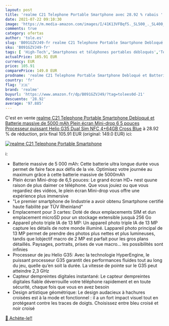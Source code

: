 ```yaml
---
layout: post
title: 'realme C21 Telephone Portable Smartphone avec 28.92 % rabais '
date: 2021-07-22 09:10:30
image: 'https://m.media-amazon.com/images/I/41K13VFBqfS._SL500_._SL400_.jpg'
comments: true
category: ofertas
author: 'tole.es'
slug: 'B091GZVJ49-fr realme C21 Telephone Portable Smartphone Debloqué et...'
sku: 'B091GZVJ49-fr'
tags: [ 'High-Tech','Smartphones et téléphones portables débloqués','Téléphones portables et accessoires','realme', ]
actualPrice: 105.91 EUR
currency: EUR
price: 105.91
comparePrice: 149.0 EUR
prodname: 'realme C21 Telephone Portable Smartphone Debloqué et Batterie massive de 5000 mAh Plein écran Mini-drop 6 5 pouces  Processeur puissant Helio G35 Dual Sim  NFC 4+64GB  Cross Blue'
country: 'fr'
flag: '🇫🇷'
brand: 'realme'
buyurl: 'https://www.amazon.fr/dp/B091GZVJ49/?tag=tolees0d-21'
descuento: '28.92'
average: '97.885'
---
```


C'est en vente [realme C21 Telephone Portable Smartphone Debloqué et Batterie massive de 5000 mAh Plein écran Mini-drop 6 5 pouces  Processeur puissant Helio G35 Dual Sim  NFC 4+64GB  Cross Blue](https://www.amazon.fr/dp/B091GZVJ49/?tag=tolees0d-21)  à  28.92 % de réduction, prix final  105.91 EUR (original: 149.0 EUR) ici:

[![realme C21 Telephone Portable Smartphone](https://m.media-amazon.com/images/I/41K13VFBqfS._SL500_._SL400_.jpg)](https://www.amazon.fr/dp/B091GZVJ49/?tag=tolees0d-21)

ℹ️:

- Batterie massive de 5 000 mAh: Cette batterie ultra longue durée vous permet de faire face aux défis de la vie. Optimisez votre journée au maximum grâce à cette batterie massive de 5000mAh
- Plein écran Mini-drop de 6,5 pouces: Le grand écran HD+ nest quune raison de plus daimer ce téléphone. Que vous jouiez ou que vous regardiez des vidéos, le plein écran Mini-drop vous offre une expérience plus immersive
- "Le premier smartphone de lindustrie a avoir obtenu Smartphone certifié haute fiabilité par TÜV Rheinland"
- Emplacement pour 3 cartes: Doté de deux emplacements SIM et dun emplacement microSD pour un stockage extensible jusquà 256 Go
- Appareil photo triple IA de 13 MP: Un appareil photo triple IA de 13 MP capture les détails de notre monde illuminé. Lappareil photo principal de 13 MP permet de prendre des photos plus nettes et plus lumineuses, tandis que lobjectif macro de 2 MP est parfait pour les gros plans détaillés. Paysages, portraits, prises de vue macro... les possibilités sont infinies
- Processeur de jeu Helio G35: Avec la technologie HyperEngine, le puissant processeur G35 garantit des performances fluides tout au long du jeu, quelle qu’en soit la durée. La vitesse de pointe sur le G35 peut atteindre 2,3 GHz
- Capteur dempreintes digitales instantané: Le capteur dempreintes digitales fiable déverrouille votre téléphone rapidement et en toute sécurité, chaque fois que vous en avez besoin
- Design artistique géométrique: Le design audacieux à hachures croisées est à la mode et fonctionnel : il a un fort impact visuel tout en protégeant contre les traces de doigts. Choisissez entre bleu croisé et noir croisé

[🛒 Achète-le!!](https://www.amazon.fr/dp/B091GZVJ49/?tag=tolees0d-21)
